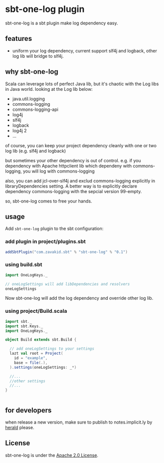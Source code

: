 # sbt-one-log plugin
sbt-one-log is a sbt plugin make log dependency easy.

## features
* uniform your log dependency, current support slf4j and logback, other log lib will bridge to slf4j.

## why sbt-one-log
Scala can leverage lots of perfect Java lib, but it's chaotic with the Log libs in Java world.
looking at the Log lib below:

* java.util.logging
* commons-logging
* commons-logging-api
* log4j
* slf4j
* logback
* log4j 2
* ...

of course, you can keep your project dependency cleanly with one or two log lib (e.g. slf4j and logback)

but sometimes your other dependency is out of control. 
e.g. if you dependency with Apache httpclient lib which dependeny with commons-logging, you will log with commons-logging

also, you can add jcl-over-slf4j and exclud commons-logging explicitly in libraryDependencies setting.
A better way is to explicitly declare dependency commons-logging with the sepcial version 99-empty.

so, sbt-one-log comes to free your hands.

## usage 
Add `sbt-one-log` plugin to the sbt configuration:

### add plugin in project/plugins.sbt
```scala
addSbtPlugin("com.zavakid.sbt" % "sbt-one-log" % "0.1")
```
### using build.sbt
```scala
import OneLogKeys._

// oneLogSettings will add libDependencies and resolvers
oneLogSettings
```

Now sbt-one-log will add the log dependency and override other log lib.

### using project/Build.scala
```scala
import sbt._
import sbt.Keys._
import OneLogKeys._

object Build extends sbt.Build {

  // add oneLogSettings to your settings
  lazt val root = Project(
    id = "example",
    base = file(.),
  ).settings(oneLogSettings: _*)

  //... 
  //other settings
  //...
}



```

## for developers

when release a new version, make sure to publish to notes.implicit.ly by [herald][herald] please.

[herald]: https://github.com/n8han/herald

## License

sbt-one-log is under the [Apache 2.0 License](http://www.apache.org/licenses/LICENSE-2.0.html).
